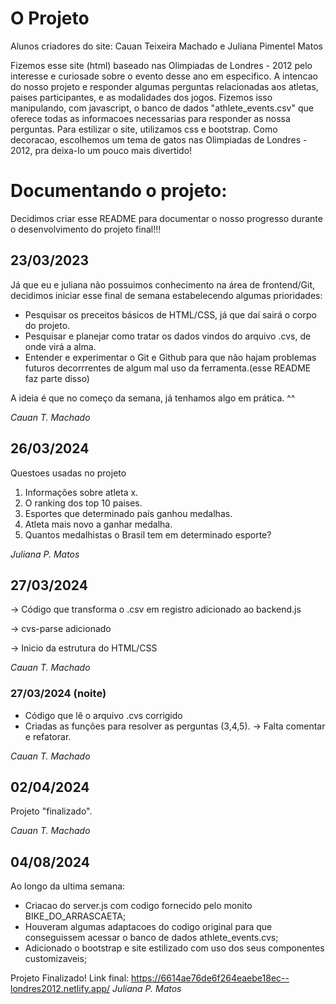 # O Projeto
Alunos criadores do site: Cauan Teixeira Machado e Juliana Pimentel Matos

Fizemos esse site (html) baseado nas Olimpiadas de Londres - 2012 pelo interesse e curiosade sobre o evento desse ano em especifico. A intencao do nosso projeto e responder algumas perguntas relacionadas aos atletas, paises participantes, e as modalidades dos jogos. Fizemos isso manipulando, com javascript, o banco de dados "athlete_events.csv" que oferece todas as informacoes necessarias para responder as nossa perguntas. Para estilizar o site, utilizamos css e bootstrap. Como decoracao, escolhemos um tema de gatos nas Olimpiadas de Londres - 2012, pra deixa-lo um pouco mais divertido!


# Documentando o projeto:

Decidimos criar esse README para documentar o nosso progresso durante o desenvolvimento do projeto final!!!

## 23/03/2023

Já que eu e juliana não possuimos conhecimento na área de frontend/Git, decidimos iniciar esse final de semana estabelecendo algumas prioridades:
* Pesquisar os preceitos básicos de HTML/CSS, já que daí sairá o corpo do projeto.
* Pesquisar e planejar como tratar os dados vindos do arquivo .cvs, de onde virá a alma.
* Entender e experimentar o Git e Github para que não hajam problemas futuros decorrrentes de algum mal uso da ferramenta.(esse README faz parte disso)

A ideia é que no começo da semana, já tenhamos algo em prática. ^^

_Cauan T. Machado_

## 26/03/2024

Questoes usadas no projeto

1. Informações sobre atleta x.
2. O ranking dos top 10 paises.
3. Esportes que determinado país ganhou medalhas.
4. Atleta mais novo a ganhar medalha.
5. Quantos medalhistas o Brasil tem em determinado esporte?

_Juliana P. Matos_

## 27/03/2024

-> Código que transforma o .csv em registro adicionado ao backend.js

-> cvs-parse adicionado

-> Inicio da estrutura do HTML/CSS

_Cauan T. Machado_

### 27/03/2024 (noite)

* Código que lê o arquivo .cvs corrigido 
* Criadas as funções para resolver as perguntas (3,4,5). -> Falta comentar e refatorar.

_Cauan T. Machado_

## 02/04/2024

Projeto "finalizado".

_Cauan T. Machado_

## 04/08/2024

Ao longo da ultima semana:
* Criacao do server.js com codigo fornecido pelo monito BIKE_DO_ARRASCAETA;
* Houveram algumas adaptacoes do codigo original para que conseguissem acessar o banco de dados athlete_events.cvs;
* Adicionado o bootstrap e site estilizado com uso dos seus componentes customizaveis;

Projeto Finalizado!
Link final: https://6614ae76de6f264eaebe18ec--londres2012.netlify.app/
_Juliana P. Matos_